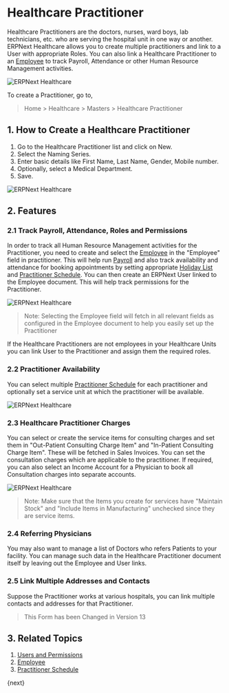 <!-- add-breadcrumbs -->
# Healthcare Practitioner

Healthcare Practitioners are the doctors, nurses, ward boys, lab technicians, etc. who are serving the hospital unit in one way or another. ERPNext Healthcare allows you to create multiple practitioners and link to a User with appropriate Roles. You can also link a Healthcare Practitioner to an [Employee](/docs/v12/user/manual/en/human-resources/employee) to track Payroll, Attendance or other Human Resource Management activities.

<img class="screenshot" alt="ERPNext Healthcare" src="{{docs_base_url}}/v12/assets/img/healthcare/practitioner_1.png">

To create a Practitioner, go to,

> Home > Healthcare > Masters > Healthcare Practitioner

## 1. How to Create a Healthcare Practitioner

1. Go to the Healthcare Practitioner list and click on New.
2. Select the Naming Series.
3. Enter basic details like First Name, Last Name, Gender, Mobile number.
4. Optionally, select a Medical Department.
4. Save.

<img class="screenshot" alt="ERPNext Healthcare" src="{{docs_base_url}}/v12/assets/img/healthcare/practitioner.png">

## 2. Features

### 2.1 Track Payroll, Attendance, Roles and Permissions

In order to track all Human Resource Management activities for the Practitioner, you need to create and select the [Employee](/docs/v12/user/manual/en/human-resources/employee) in the "Employee" field in practitioner. This will help run [Payroll](/docs/v12/user/manual/en/human-resources/payroll-intro) and also track availability and attendance for booking appointments by setting appropriate [Holiday List](/docs/v12/user/manual/en/human-resources/holiday-list) and [Practitioner Schedule](/docs/v12/user/manual/en/healthcare/practitioner_schedule). You can then create an ERPNext User linked to the Employee document. This will help track permissions for the Practitioner.

<img class="screenshot" alt="ERPNext Healthcare" src="{{docs_base_url}}/v12/assets/img/healthcare/practitioner-employee.png">

> Note: Selecting the Employee field will fetch in all relevant fields as configured in the Employee document to help you easily set up the Practitioner

If the Healthcare Practitioners are not employees in your Healthcare Units you can link User to the Practitioner and assign them the required roles.

### 2.2 Practitioner Availability

You can select multiple [Practitioner Schedule](/docs/v12/user/manual/en/healthcare/practitioner_schedule) for each practitioner and optionally set a service unit at which the practitioner will be available.

<img class="screenshot" alt="ERPNext Healthcare" src="{{docs_base_url}}/v12/assets/img/healthcare/practitioner_availability.png">

### 2.3 Healthcare Practitioner Charges

You can select or create the service items for consulting charges and set them in "Out-Patient Consulting Charge Item" and "In-Patient Consulting Charge Item". These will be fetched in Sales Invoices. You can set the consultation charges which are applicable to the practitioner. If required, you can also select an Income Account for a Physician to book all Consultation charges into separate accounts.

<img class="screenshot" alt="ERPNext Healthcare" src="{{docs_base_url}}/v12/assets/img/healthcare/practitioner_charges.png">

> Note: Make sure that the Items you create for services have "Maintain Stock" and "Include Items in Manufacturing" unchecked since they are service items.

### 2.4 Referring Physicians

You may also want to manage a list of Doctors who refers Patients to your facility. You can manage such data in the Healthcare Practitioner document itself by leaving out the Employee and User links.

### 2.5 Link Multiple Addresses and Contacts

Suppose the Practitioner works at various hospitals, you can link multiple contacts and addresses for that Practitioner.

> This Form has been Changed in Version 13

## 3. Related Topics

1. [Users and Permissions](/docs/v12/user/manual/en/setting-up/users-and-permissions)
2. [Employee](/docs/v12/user/manual/en/human-resources/employee)
3. [Practitioner Schedule](/docs/v12/user/manual/en/healthcare/practitioner_schedule)

{next}
